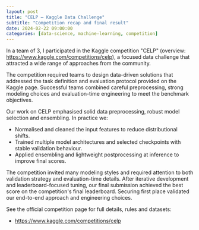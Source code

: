```yaml
---
layout: post
title: "CELP — Kaggle Data Challenge"
subtitle: "Competition recap and final result"
date: 2024-02-22 09:00:00
categories: [data-science, machine-learning, competition]
---
```


In a team of 3, I participated in the Kaggle competition "CELP" (overview: https://www.kaggle.com/competitions/celp), a focused data challenge that attracted a wide range of approaches from the community.

The competition required teams to design data-driven solutions that addressed the task definition and evaluation protocol provided on the Kaggle page. Successful teams combined careful preprocessing, strong modeling choices and evaluation-time engineering to meet the benchmark objectives.

Our work on CELP emphasised solid data preprocessing, robust model selection and ensembling. In practice we:

- Normalised and cleaned the input features to reduce distributional shifts.
- Trained multiple model architectures and selected checkpoints with stable validation behaviour.
- Applied ensembling and lightweight postprocessing at inference to improve final scores.

The competition invited many modeling styles and required attention to both validation strategy and evaluation-time details. After iterative development and leaderboard-focused tuning, our final submission achieved the best score on the competition's final leaderboard. Securing first place validated our end-to-end approach and engineering choices.

See the official competition page for full details, rules and datasets:

- https://www.kaggle.com/competitions/celp

